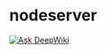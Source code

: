 # nodeserver

[![Ask DeepWiki](https://deepwiki.com/badge.svg)](https://deepwiki.com/CodeTrip-FrontEndCamp/nodeserver)
